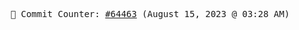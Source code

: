 <p align="center">
    <samp>
        📮 Commit Counter: <a href="https://github.com/Javascript-void0/Javascript-void0/commits/main">#64463</a> (August 15, 2023 @ 03:28 AM)
    </samp>
</p>